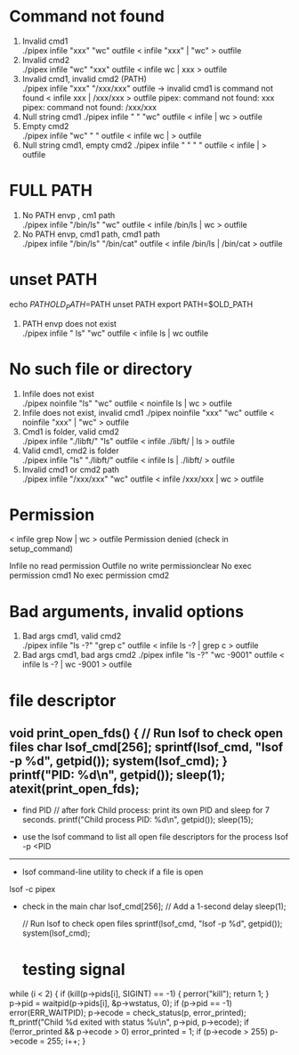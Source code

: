 # Command not found

1. Invalid cmd1				
./pipex infile "xxx" "wc" outfile
< infile "xxx" | "wc" > outfile
2. Invalid cmd2			
./pipex infile "wc" "xxx" outfile 
< infile wc | xxx > outfile
3. Invalid cmd1, invalid cmd2 (PATH)	
./pipex infile "xxx" "/xxx/xxx" outfile  -> invalid cmd1 is command not found
< infile xxx | /xxx/xxx > outfile
pipex: command not found: xxx
pipex: command not found: /xxx/xxx
4. Null string cmd1
./pipex infile " " "wc" outfile 
< infile    | wc > outfile
5. Empty cmd2				
./pipex infile "wc" "        " outfile
< infile wc |          > outfile
6. Null string cmd1, empty cmd2
./pipex infile " " "       " outfile
< infile   |         > outfile

# FULL PATH
1. No PATH envp	, cm1 path		
./pipex infile "/bin/ls" "wc" outfile
< infile /bin/ls | wc > outfile
2. No PATH envp, cmd1 path, cmd1 path	
./pipex infile "/bin/ls" "/bin/cat" outfile
< infile /bin/ls | /bin/cat > outfile

# unset PATH
echo $PATH
OLD_PATH=$PATH
unset PATH
export PATH=$OLD_PATH

1. PATH envp does not exist		
./pipex infile " ls"  "wc" outfile
< infile  ls | wc outfile

# No such file or directory

1. Infile does not exist			
./pipex noinfile "ls" "wc" outfile
< noinfile ls | wc > outfile
2. Infile does not exist, invalid cmd1
./pipex noinfile "xxx" "wc" outfile
< noinfile "xxx" | "wc" > outfile
3. Cmd1 is folder, valid cmd2		
./pipex infile "./libft/" "ls" outfile
< infile ./libft/ | ls > outfile
4. Valid cmd1, cmd2 is folder		
./pipex infile "ls" "./libft/"  outfile
< infile ls | ./libft/ > outfile
5. Invalid cmd1 or cmd2 path		
./pipex infile "/xxx/xxx" "wc" outfile
< infile /xxx/xxx | wc > outfile

# Permission

< infile grep Now | wc > outfile
Permission denied (check in setup_command) 

Infile no read permission
Outfile no write permissionclear
No exec permission cmd1
No exec permission cmd2

# Bad arguments, invalid options

1. Bad args cmd1, valid cmd2		
./pipex infile "ls -?" "grep c" outfile
< infile ls -? | grep c > outfile
2. Bad args cmd1, bad args cmd2	
./pipex infile "ls -?" "wc -9001" outfile
< infile ls -? | wc -9001 > outfile

# file descriptor

void print_open_fds() {
    // Run lsof to check open files
    char lsof_cmd[256];
    sprintf(lsof_cmd, "lsof -p %d", getpid());
    system(lsof_cmd);
}
printf("PID: %d\n", getpid());
sleep(1);
atexit(print_open_fds);
--------------

- find PID
// after fork Child process: print its own PID and sleep for 7 seconds.
      printf("Child process PID: %d\n", getpid());
		sleep(15);

- use the lsof command to list all open file descriptors for the process
lsof -p <PID

------
- lsof command-line utility to check if a file is open

lsof -c pipex

 - check in the main 
 char    lsof_cmd[256];
 	// Add a 1-second delay
    sleep(1);

    // Run lsof to check open files
    sprintf(lsof_cmd, "lsof -p %d", getpid());
    system(lsof_cmd);


   # testing signal

while (i < 2)
	{
      if (kill(p->pids[i], SIGINT) == -1) {
         perror("kill");
         return 1;
      }  
		p->pid = waitpid(p->pids[i], &p->wstatus, 0);
		if (p->pid == -1)
			error(ERR_WAITPID);
		p->ecode = check_status(p, error_printed);
		ft_printf("Child %d exited with status %u\n", p->pid, p->ecode);
		if (!error_printed && p->ecode > 0)
			error_printed = 1;
		if (p->ecode > 255)
			p->ecode = 255;
		i++;
	}
